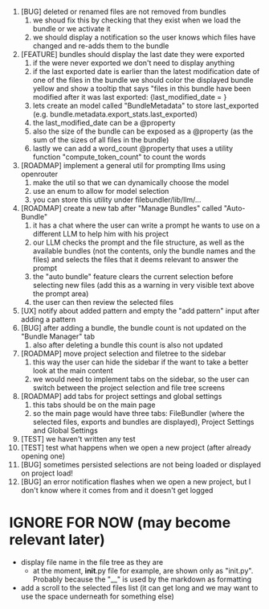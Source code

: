 1. [BUG] deleted or renamed files are not removed from bundles
   1. we shoud fix this by checking that they exist when we load the bundle or we activate it
   2. we should display a notification so the user knows which files have changed and re-adds them to the bundle
2. [FEATURE] bundles should display the last date they were exported
   1. if the were never exported we don't need to display anything
   2. if the last exported date is earlier than the latest modification date of one of the files in the bundle we should color the displayed bundle yellow and show a tooltip that says "files in this bundle have been modified after it was last exported: {last_modified_date = }
   3. lets create an model called "BundleMetadata" to store last_exported (e.g. bundle.metadata.export_stats.last_exported)
   4. the last_modified_date can be a @property
   5. also the size of the bundle can be exposed as a @property (as the sum of the sizes of all files in the bundle)
   6. lastly we can add a word_count @property that uses a utility function "compute_token_count" to count the words
3. [ROADMAP] implement a general util for prompting llms using openrouter
   1. make the util so that we can dynamically choose the model
   2. use an enum to allow for model selection
   3. you can store this utility under filebundler/lib/llm/...
4. [ROADMAP] create a new tab after "Manage Bundles" called "Auto-Bundle"
   1. it has a chat where the user can write a prompt he wants to use on a different LLM to help him with his project
   2. our LLM checks the prompt and the file structure, as well as the available bundles (not the contents, only the bundle names and the files) and selects the files that it deems relevant to answer the prompt
   3. the "auto bundle" feature clears the current selection before selecting new files (add this as a warning in very visible text above the prompt area)
   4. the user can then review the selected files
5. [UX] notify about added pattern and empty the "add pattern" input after adding a pattern
6. [BUG] after adding a bundle, the bundle count is not updated on the "Bundle Manager" tab
   1. also after deleting a bundle this count is also not updated
7. [ROADMAP] move project selection and filetree to the sidebar
   1.  this way the user can hide the sidebar if the want to take a better look at the main content
   2.  we would need to implement tabs on the sidebar, so the user can switch between the project selection and file tree screens
8.  [ROADMAP] add tabs for project settings and global settings
    1.  this tabs should be on the main page
    2.  so the main page would have three tabs: FileBundler (where the selected files, exports and bundles are displayed), Project Settings and Global Settings
9.  [TEST] we haven't written any test
10. [TEST] test what happens when we open a new project (after already opening one)
11. [BUG] sometimes persisted selections are not being loaded or displayed on project load!
12. [BUG] an error notification flashes when we open a new project, but I don't know where it comes from and it doesn't get logged


# IGNORE FOR NOW (may become relevant later)
- display file name in the file tree as they are
  - at the moment, __init__.py file for example, are shown only as "init.py". Probably because the "__" is used by the markdown as formatting
- add a scroll to the selected files list (it can get long and we may want to use the space underneath for something else)